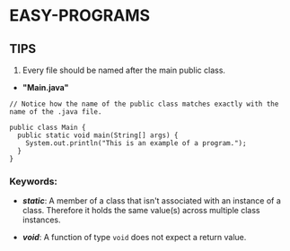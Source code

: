 EASY-PROGRAMS
======
## TIPS
1) Every file should be named after the main public class.
- __"Main.java"__

<pre><code>// Notice how the name of the public class matches exactly with the name of the .java file.

public class Main {
  public static void main(String[] args) {
    System.out.println("This is an example of a program.");
  }
}</code></pre>

### Keywords:
- ***static***: A member of a class that isn't associated with an instance of a class. Therefore it holds the same value(s) across multiple class instances.

- ***void***: A function of type `void` does not expect a return value.

